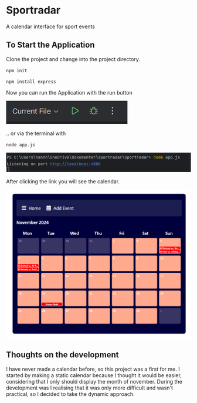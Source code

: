 # Sportradar
A calendar interface for sport events

## To Start the Application
Clone the project and change into the project directory.

```shell
npm init
```

```shell
npm install express
```

Now you can run the Application with the run button

![run_button.png](images/run_button.png)

.. or via the terminal with

```shell
node app.js 
```
![output.png](images/output.png)

After clicking the link you will see the calendar.

![result.png](images/result.png)

## Thoughts on the development 

I have never made a calendar before, so this project was a first for me. I started by making a static 
calendar because I thought it would be easier, considering that I only should display the month of november.
During the development was I realising that it was only more difficult and wasn't practical, so I decided to take the dynamic approach. 
